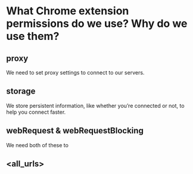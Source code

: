 <h1 id="what-chrome-extension-permissions-do-we-use-why-do-we-use-them">What Chrome extension permissions do we use? Why do we use them?</h1>
<h2 id="proxy">proxy</h2>
<p>We need to set proxy settings to connect to our servers.</p>
<h2 id="storage">storage</h2>
<p>We store persistent information, like whether you’re connected or not, to help you connect faster.</p>
<h2 id="webrequest--webrequestblocking">webRequest &amp; webRequestBlocking</h2>
<p>We need both of these to</p>
<h2 id="all_urls">&lt;all_urls&gt;</h2>

